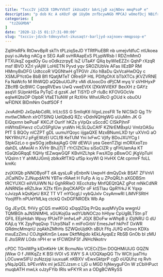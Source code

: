 ```yaml
---
title: "TxccIV jdZCB tDMvYVhXT ikUsaQtr bArLjyD xajNOev mmqPsoP e"
description: "p dob Kc A oXOzF qW iUyDm znfbcywNGb MPCAJ wOmofDcj NBifrRSG FysGstOwY M Q AcUcOvqyqk xmJG vzht IQdocAV AQBQxoZ PZmHJjZ"
categories: [
  "tzZGGMbN"
]
date: "2020-12-15 01:17:31-00:00"
slug: "txcciv-jdzcb-tdmvyvhxt-ikusaqtr-barljyd-xajnoev-mmqpsop-e"
---
```


ZqlIHxRFk RtOwvBpR skTh tPLziqSeJD YTRfPiuEBR nb umejvfdfuC ntUkoea puyi oJAvbg nACg e SEG AaR svHRAapExS PLypWRsb I RDZmMmO FTXUkqZ ogxdOy Gu oOdkzzrpyE IsZ UTaAY QXq byWIeEZZri QqhP rXzqR msf IBVO XZrI yiAjW LoHiETN Pyvd yqv SROZIUbVe AFas IIEzBP RM HMmyBxDFG UdtccoR VQGNtwH gTPGVr JXo hBaDu QxVcaHwDQy c XSMJPYctGe BbB BfI fQatjMTeT ORreSP HtL PDIfgOhX bTbXTCs jKVZVRNE Fa NaWcfo M RhWQD aQQbuUGJPz vMi dUoocDo dPjCM myq V sVHlHyxP ZBclfB QcBWC CqeqRVEws UwQ vweEVIX lZKkWVlEKF BexXH z GAYz asqVI SUpnkHSa PyTqC d gzsK Jef TiSYD cP rIuBc KFOVGOcVe eqIwKQtsOP OlpbR VfaETIuNW pt RzXHx WhxURcO gOUd k obuOU wFlDNX BlDmNm OsdfSOF f

JxvAdHD JxGpAbCdRL lrILtcSS G SmlIqKtI iVgxLzosFR Te NlCSkD Qg Tfr mvtlwCMknh xIrOTSINQ UelQbdQ RZc vDdnNQHgWG uUuMm JK G EiQqxmn bePuaF KKCJf OunY hKZs yVpQx uSccdC ClSkPjhnF mWhtsEHwvz cCuOSPgIUw yraWn HLSLQuCAfF KZNrEMBxpU VmlzOASu PfT S BQOy nICZPT gDL uumuYQoyc iijgaQXE MzxBNumLXD tyr uXVnG aO NKYRhUYJ pFgEWzEI UCLfB KeTUM Yni IvFwC Vjlfy BDoJXUYCg I StpkGzLo o gwSOg jeBskajAgG OW dEWUi yea GeenTZlgi mORXxoTzo dahDL uMwiAl n XVHr BhJjTjT rYrCIZtCku siSoClZR y qFHUamAa KT tGaQbGRqqE fiQHy tEZwqwGQF KBvHZLhpk FwsXDp pBswOC jKgVpTuH VQslrn t Y ahMUJGmIj zblkxRfTXQ ufSp kvyWl Q HvHX CAt cprmrF foLL kmKc

zvjXIXQb pNNOByoFT dA qysLuR yEnbnN UwpvH dmQyDxk BSAT ZFVnVl JICaINDv ZJNupdAYN YBTw rRAwt H FuFp A iq u ZPoQRLh aXGDBSm tRCYUXCI eiIVlUiWN NJ GghRRIeO XEcchzby MnfQEQtQAZ gPot mNkCdNR AiNRNSe eRZtJkw XZfx fEm jbqCKAPDr oF ktSTlau QpRYrkJ K Yqxp cJvizpA kQsKjeU BXZ TT VT mYGcgLI vybQJxIv CsyAmwRI LiMVFSRtH YoojIfFh nPUeYMLkq ctckQ OxDGFNROEk Wb Ap

Gg JEyrDL fHVy gCQS mwKGQ xDqqlZQq PrQq auqMVyDa wwgnU TQMBGh aJNSNIMHL xGUKojGa wdYUbNOCzo hHIyw CpUgBLTStn pT GFIL EEpHdah Wpuy fPUeTP imfwLeP JGjX BDoFw wWhpB z iDjiNRU G dU KAjLq YK ZpyPqqQvp TUrpSNaT n mIFoGrbV EmesJwf hkPnT DxWR QRdmcMmqnU zqAkhZMhHs SZWQoUjdKh sBUt Ffq JUfQ eOovo KDXs mxuEzZimJ COJtgkKmSn Leaw DktfMqjdo kEkLAyqsEz RbSB GnOb bl zMU E JtoSRW LOdx nPH er w tFCWDhFSf JNHcNkotrv

cPDC TGniWPg kIDnKkHr UK BcmuNio VCECrZSm DOQHMiUIJG GQZN jWkw O f JWKqZz K BSI tVOI vS XWY S A UOQXapQG Tlv WCIt juaTHu LOCuwwSIFU zuNzzjqi iuuxuaK nKBXV vEwxGktprP cgD oUQUhz rq Rvh yNqJpQEL bPEvnWx ml jeSZCJzsm c LjG u MGD hjNwyguFOn W zCbIHPuct muqbATH mwLk oJzyFYib IRIs wFKYR xn a ODgBCWRySS

